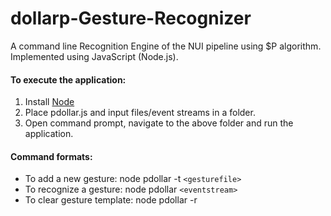 # dollarp-Gesture-Recognizer

A command line Recognition Engine of the NUI pipeline using $P algorithm.
Implemented using JavaScript (Node.js).

#### To execute the application:
1) Install [Node](https://nodejs.org/en/download/ "Node.js")
2) Place pdollar.js and input files/event streams in a folder.
3) Open command prompt, navigate to the above folder and run the application.

#### Command formats:
* To add a new gesture: node pdollar -t `<gesturefile>`
* To recognize a gesture: node pdollar `<eventstream>`
* To clear gesture template: node pdollar -r
